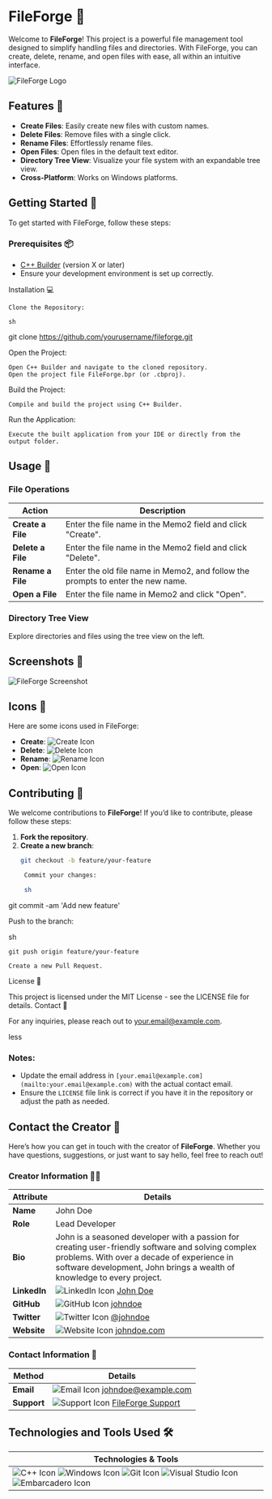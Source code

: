 # FileForge 🔨

Welcome to **FileForge**! This project is a powerful file management tool designed to simplify handling files and directories. With FileForge, you can create, delete, rename, and open files with ease, all within an intuitive interface.

![FileForge Logo](https://example.com/logo.png) <!-- Replace with your logo URL -->

## Features 🌟

- **Create Files**: Easily create new files with custom names.
- **Delete Files**: Remove files with a single click.
- **Rename Files**: Effortlessly rename files.
- **Open Files**: Open files in the default text editor.
- **Directory Tree View**: Visualize your file system with an expandable tree view.
- **Cross-Platform**: Works on Windows platforms.

## Getting Started 🚀

To get started with FileForge, follow these steps:

### Prerequisites 📦

- [C++ Builder](https://www.embarcadero.com/products/delphi) (version X or later)
- Ensure your development environment is set up correctly.



Installation 💻

    Clone the Repository:

    sh

git clone https://github.com/yourusername/fileforge.git

Open the Project:

    Open C++ Builder and navigate to the cloned repository.
    Open the project file FileForge.bpr (or .cbproj).

Build the Project:

    Compile and build the project using C++ Builder.

Run the Application:

    Execute the built application from your IDE or directly from the output folder.






## Usage 📘

### File Operations

| **Action**         | **Description**                                                              |
|--------------------|------------------------------------------------------------------------------|
| **Create a File**  | Enter the file name in the Memo2 field and click "Create".                   |
| **Delete a File**  | Enter the file name in the Memo2 field and click "Delete".                   |
| **Rename a File**  | Enter the old file name in Memo2, and follow the prompts to enter the new name. |
| **Open a File**    | Enter the file name in Memo2 and click "Open".                               |

### Directory Tree View

Explore directories and files using the tree view on the left.

## Screenshots 📸

![FileForge Screenshot](https://example.com/screenshot.png) <!-- Replace with your screenshot URL -->

## Icons 🎨

Here are some icons used in FileForge:

- **Create**:
  ![Create Icon](https://example.com/create-icon.png) <!-- Replace with your icon URL -->
- **Delete**:
  ![Delete Icon](https://example.com/delete-icon.png) <!-- Replace with your icon URL -->
- **Rename**:
  ![Rename Icon](https://example.com/rename-icon.png) <!-- Replace with your icon URL -->
- **Open**:
  ![Open Icon](https://example.com/open-icon.png) <!-- Replace with your icon URL -->





## Contributing 🤝

We welcome contributions to **FileForge**! If you’d like to contribute, please follow these steps:

1. **Fork the repository**.
2. **Create a new branch**:
   ```sh
   git checkout -b feature/your-feature

    Commit your changes:

    sh

git commit -am 'Add new feature'

Push to the branch:

sh

    git push origin feature/your-feature

    Create a new Pull Request.

License 📜

This project is licensed under the MIT License - see the LICENSE file for details.
Contact 📧

For any inquiries, please reach out to your.email@example.com.

less


### Notes:
- Update the email address in `[your.email@example.com](mailto:your.email@example.com)` with the actual contact email.
- Ensure the `LICENSE` file link is correct if you have it in the repository or adjust the path as needed.





## Contact the Creator 🤝

Here’s how you can get in touch with the creator of **FileForge**. Whether you have questions, suggestions, or just want to say hello, feel free to reach out!

### Creator Information 🧑‍💻

| **Attribute**      | **Details**                                                                                          |
|--------------------|------------------------------------------------------------------------------------------------------|
| **Name**           | John Doe                                                                                             |
| **Role**           | Lead Developer                                                                                      |
| **Bio**            | John is a seasoned developer with a passion for creating user-friendly software and solving complex problems. With over a decade of experience in software development, John brings a wealth of knowledge to every project. |
| **LinkedIn**       | ![LinkedIn Icon](https://icons.io/icons/linkedin.png) [John Doe](https://linkedin.com/in/johndoe) |
| **GitHub**         | ![GitHub Icon](https://icons.io/icons/github.png) [johndoe](https://github.com/johndoe)           |
| **Twitter**        | ![Twitter Icon](https://icons.io/icons/twitter.png) [@johndoe](https://twitter.com/johndoe)       |
| **Website**        | ![Website Icon](https://icons.io/icons/website.png) [johndoe.com](https://johndoe.com)             |

### Contact Information 📧

| **Method**         | **Details**                                                                                          |
|--------------------|------------------------------------------------------------------------------------------------------|
| **Email**          | ![Email Icon](https://icons.io/icons/email.png) [johndoe@example.com](mailto:johndoe@example.com) |
| **Support**        | ![Support Icon](https://icons.io/icons/support.png) [FileForge Support](mailto:support@fileforge.com) |








## Technologies and Tools Used 🛠️

| **Technologies & Tools**                                                                                             |
|-----------------------------------------------------------------------------------------------------------------------|
| ![C++ Icon](https://img.icons8.com/ios/50/000000/c-plus-plus.png) ![Windows Icon](https://img.icons8.com/ios/50/000000/windows-10.png) ![Git Icon](https://img.icons8.com/ios/50/000000/git.png) ![Visual Studio Icon](https://img.icons8.com/ios/50/000000/visual-studio.png) ![Embarcadero Icon](https://img.icons8.com/ios/50/000000/embarcadero.png) |

